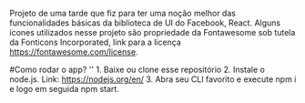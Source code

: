 Projeto de uma tarde que fiz para ter uma noção melhor das funcionalidades básicas da biblioteca de UI do Facebook, React. Alguns ícones utilizados nesse projeto são propriedade da Fontawesome sob tutela da Fonticons Incorporated, link para a licença https://fontawesome.com/license.

#Como rodar o app?
'<addr>' 1. Baixe ou clone esse repositório
2. Instale o node.js. Link: https://nodejs.org/en/
3. Abra seu CLI favorito e execute npm i e logo em seguida npm start.
